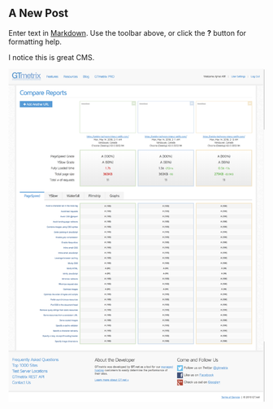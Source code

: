 ## A New Post

Enter text in [Markdown](http://daringfireball.net/projects/markdown/). Use the toolbar above, or click the **?** button for formatting help.

I notice this is great CMS.

![gtmetrix](screenshot-gtmetrix.com-2018.05.14-02-13-00.png)
